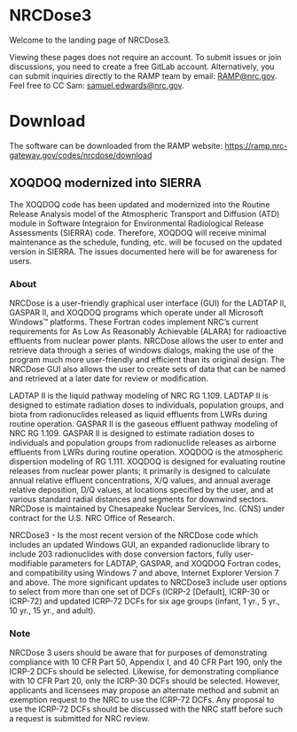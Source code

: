# NRCDose3
Welcome to the landing page of NRCDose3.

Viewing these pages does not require an account. To submit issues or join discussions, you need to create a free GitLab account. Alternatively, you can submit inquiries directly to the RAMP team by email: RAMP@nrc.gov. Feel free to CC Sam: samuel.edwards@nrc.gov.

# Download
The software can be downloaded from the RAMP website: https://ramp.nrc-gateway.gov/codes/nrcdose/download

## XOQDOQ modernized into SIERRA
The XOQDOQ code has been updated and modernized into the Routine Release Analysis model of the Atmospheric Transport and Diffusion (ATD) module in Software Integraion for Environmental Radiological Release Assessments (SIERRA) code.  Therefore, XOQDOQ will receive minimal maintenance as the schedule, funding, etc. will be focused on the updated version in SIERRA.  The issues documented here will be for awareness for users.

### About
NRCDose is a user-friendly graphical user interface (GUI) for the LADTAP Il, GASPAR II, and XOQDOQ programs which operate under all Microsoft Windows™ platforms. These Fortran codes implement NRC’s current requirements for As Low As Reasonably Achievable (ALARA) for radioactive effluents from nuclear power plants. NRCDose allows the user to enter and retrieve data through a series of windows dialogs, making the use of the program much more user-friendly and efficient than its original design. The NRCDose GUI also allows the user to create sets of data that can be named and retrieved at a later date for review or modification.

LADTAP II is the liquid pathway modeling of NRC RG 1.109. LADTAP II is designed to estimate radiation doses to individuals, population groups, and biota from radionuclides released as liquid effluents from LWRs during routine operation.
GASPAR Il is the gaseous effluent pathway modeling of NRC RG 1.109. GASPAR II is designed to estimate radiation doses to individuals and population groups from radionuclide releases as airborne effluents from LWRs during routine operation.
XOQDOQ is the atmospheric dispersion modeling of RG 1.111. XOQDOQ is designed for evaluating routine releases from nuclear power plants; it primarily is designed to calculate annual relative effluent concentrations, X/Q values, and annual average relative deposition, D/Q values, at locations specified by the user, and at various standard radial distances and segments for downwind sectors.
NRCDose is maintained by Chesapeake Nuclear Services, Inc. (CNS) under contract for the U.S. NRC Office of Research.

NRCDose3 - Is the most recent version of the NRCDose code which includes an updated Windows GUI, an expanded radionuclide library to include 203 radionuclides with dose conversion factors, fully user-modifiable parameters for LADTAP, GASPAR, and XOQDOQ Fortran codes, and compatibility using Windows 7 and above, Internet Explorer Version 7 and above. The more significant updates to NRCDose3 include user options to select from more than one set of DCFs (ICRP-2 [Default], ICRP-30 or ICRP-72) and updated ICRP-72 DCFs for six age groups (infant, 1 yr., 5 yr., 10 yr., 15 yr., and adult).

### Note
NRCDose 3 users should be aware that for purposes of demonstrating compliance with 10 CFR Part 50, Appendix I, and 40 CFR Part 190, only the ICRP-2 DCFs should be selected. Likewise, for demonstrating compliance with 10 CFR Part 20, only the ICRP-30 DCFs should be selected. However, applicants and licensees may propose an alternate method and submit an exemption request to the NRC to use the ICRP-72 DCFs. Any proposal to use the ICRP-72 DCFs should be discussed with the NRC staff before such a request is submitted for NRC review.
